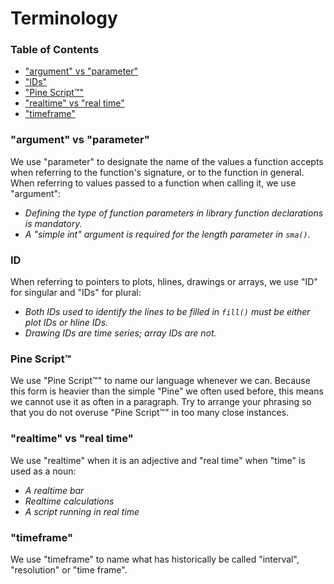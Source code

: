 # Terminology



### Table of Contents

- ["argument" vs "parameter"](#argument-vs-parameter)
- ["IDs"](#ids)
- ["Pine Script™"](#pine-script™)
- ["realtime" vs "real time"](#realtime-vs-real-time)
- ["timeframe"](#timeframe)



### "argument" vs "parameter"
We use "parameter" to designate the name of the values a function accepts when referring to the function's signature, or to the function in general. 
When referring to values passed to a function when calling it, we use "argument":
- *Defining the type of function parameters in library function declarations is mandatory.*
- *A "simple int" argument is required for the length parameter in ``sma()``.*

### ID
When referring to pointers to plots, hlines, drawings or arrays, we use "ID" for singular and "IDs" for plural:
- *Both IDs used to identify the lines to be filled in ``fill()`` must be either plot IDs or hline IDs.*
- *Drawing IDs are time series; array IDs are not.*

### Pine Script™
We use "Pine Script™" to name our language whenever we can. Because this form is heavier than the simple "Pine" we often used before, this means we cannot use it as often in a paragraph. Try to arrange your phrasing so that you do not overuse "Pine Script™" in too many close instances.

### "realtime" vs "real time"
We use "realtime" when it is an adjective and "real time" when "time" is used as a noun:
- *A realtime bar*
- *Realtime calculations*
- *A script running in real time*

### "timeframe"
We use "timeframe" to name what has historically be called "interval", "resolution" or "time frame".
